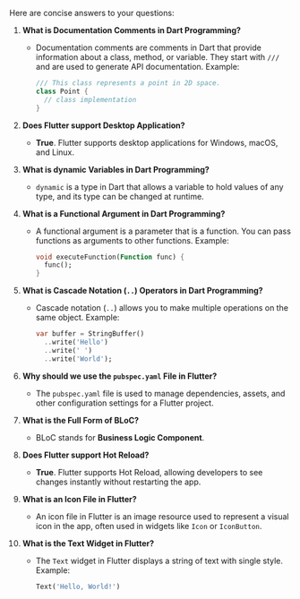 Here are concise answers to your questions:

1. **What is Documentation Comments in Dart Programming?**
   - Documentation comments are comments in Dart that provide information about a class, method, or variable. They start with `///` and are used to generate API documentation. Example:
     ```dart
     /// This class represents a point in 2D space.
     class Point {
       // class implementation
     }
     ```

2. **Does Flutter support Desktop Application?**
   - **True**. Flutter supports desktop applications for Windows, macOS, and Linux.

3. **What is dynamic Variables in Dart Programming?**
   - `dynamic` is a type in Dart that allows a variable to hold values of any type, and its type can be changed at runtime.

4. **What is a Functional Argument in Dart Programming?**
   - A functional argument is a parameter that is a function. You can pass functions as arguments to other functions. Example:
     ```dart
     void executeFunction(Function func) {
       func();
     }
     ```

5. **What is Cascade Notation (`..`) Operators in Dart Programming?**
   - Cascade notation (`..`) allows you to make multiple operations on the same object. Example:
     ```dart
     var buffer = StringBuffer()
       ..write('Hello')
       ..write(' ')
       ..write('World');
     ```

6. **Why should we use the `pubspec.yaml` File in Flutter?**
   - The `pubspec.yaml` file is used to manage dependencies, assets, and other configuration settings for a Flutter project.

7. **What is the Full Form of BLoC?**
   - BLoC stands for **Business Logic Component**.

8. **Does Flutter support Hot Reload?**
   - **True**. Flutter supports Hot Reload, allowing developers to see changes instantly without restarting the app.

9. **What is an Icon File in Flutter?**
   - An icon file in Flutter is an image resource used to represent a visual icon in the app, often used in widgets like `Icon` or `IconButton`.

10. **What is the Text Widget in Flutter?**
    - The `Text` widget in Flutter displays a string of text with single style. Example:
      ```dart
      Text('Hello, World!')
      ```